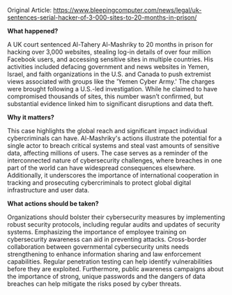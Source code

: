 Original Article: https://www.bleepingcomputer.com/news/legal/uk-sentences-serial-hacker-of-3-000-sites-to-20-months-in-prison/

**What happened?**

A UK court sentenced Al-Tahery Al-Mashriky to 20 months in prison for hacking over 3,000 websites, stealing log-in details of over four million Facebook users, and accessing sensitive sites in multiple countries. His activities included defacing government and news websites in Yemen, Israel, and faith organizations in the U.S. and Canada to push extremist views associated with groups like the 'Yemen Cyber Army.' The charges were brought following a U.S.-led investigation. While he claimed to have compromised thousands of sites, this number wasn’t confirmed, but substantial evidence linked him to significant disruptions and data theft.

**Why it matters?**

This case highlights the global reach and significant impact individual cybercriminals can have. Al-Mashriky's actions illustrate the potential for a single actor to breach critical systems and steal vast amounts of sensitive data, affecting millions of users. The case serves as a reminder of the interconnected nature of cybersecurity challenges, where breaches in one part of the world can have widespread consequences elsewhere. Additionally, it underscores the importance of international cooperation in tracking and prosecuting cybercriminals to protect global digital infrastructure and user data.

**What actions should be taken?**

Organizations should bolster their cybersecurity measures by implementing robust security protocols, including regular audits and updates of security systems. Emphasizing the importance of employee training on cybersecurity awareness can aid in preventing attacks. Cross-border collaboration between governmental cybersecurity units needs strengthening to enhance information sharing and law enforcement capabilities. Regular penetration testing can help identify vulnerabilities before they are exploited. Furthermore, public awareness campaigns about the importance of strong, unique passwords and the dangers of data breaches can help mitigate the risks posed by cyber threats.